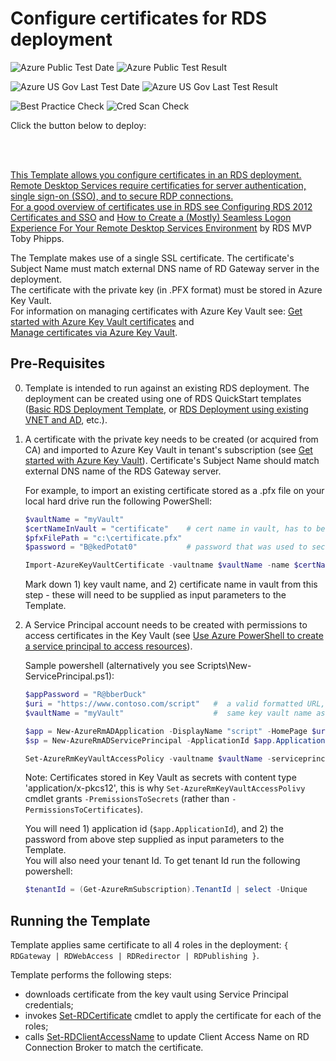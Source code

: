 # Configure certificates for RDS deployment

![Azure Public Test Date](https://azurequickstartsservice.blob.core.windows.net/badges/rds-update-certificate/PublicLastTestDate.svg)
![Azure Public Test Result](https://azurequickstartsservice.blob.core.windows.net/badges/rds-update-certificate/PublicDeployment.svg)

![Azure US Gov Last Test Date](https://azurequickstartsservice.blob.core.windows.net/badges/rds-update-certificate/FairfaxLastTestDate.svg)
![Azure US Gov Last Test Result](https://azurequickstartsservice.blob.core.windows.net/badges/rds-update-certificate/FairfaxDeployment.svg)

![Best Practice Check](https://azurequickstartsservice.blob.core.windows.net/badges/rds-update-certificate/BestPracticeResult.svg)
![Cred Scan Check](https://azurequickstartsservice.blob.core.windows.net/badges/rds-update-certificate/CredScanResult.svg)

Click the button below to deploy:

<a href="https://portal.azure.com/#create/Microsoft.Template/uri/https%3A%2F%2Fraw.githubusercontent.com%2Fmmarch%2Fazure-quickstart-templates%2Fcerts-template%2Frds-update-certificate%2Fazuredeploy.json" target="_blank">
    

<a href="http://armviz.io/#/?load=https%3A%2F%2Fraw.githubusercontent.com%2Fmmarch%2Fazure-quickstart-templates%2Fcerts-template%2Frds-update-certificate%2Fazuredeploy.json" target="_blank">
    

<br><br>

This Template allows you configure certificates in an RDS deployment.  
Remote Desktop Services require certificaties for
 server authentication, single sign-on (SSO), and to secure RDP connections.  
 For a good overview of certificates use in RDS see 
 [Configuring RDS 2012 Certificates and SSO](https://ryanmangansitblog.com/2013/03/10/configuring-rds-2012-certificates-and-sso/) and 
 [How to Create a (Mostly) Seamless Logon Experience For Your Remote Desktop Services Environment](http://www.rdsgurus.com/windows-2012-r2-how-to-create-a-mostly-seamless-logon-experience-for-your-remote-desktop-services-environment/) by RDS MVP Toby Phipps.

The Template makes use of a single SSL certificate. The certificate's Subject Name must match external DNS name of RD Gateway server in the deployment.  
The certificate with the private key (in .PFX format) must be stored in Azure Key Vault.  
For information on managing certificates with Azure Key Vault see:  [Get started with Azure Key Vault certificates](https://blogs.technet.microsoft.com/kv/2016/09/26/get-started-with-azure-key-vault-certificates/) and  
[Manage certificates via Azure Key Vault](https://blogs.technet.microsoft.com/kv/2016/09/26/manage-certificates-via-azure-key-vault/).


## Pre-Requisites

0. Template is intended to run against an existing RDS deployment. The deployment can be created using one of RDS QuickStart templates 
   ([Basic RDS Deployment Template](https://github.com/Azure/azure-quickstart-templates/tree/master/rds-deployment), or [RDS Deployment using existing VNET and AD](https://github.com/Azure/azure-quickstart-templates/tree/master/rds-deployment-existing-ad), etc.).

1. A certificate with the private key needs to be created (or acquired from CA) and imported to Azure Key Vault in tenant's subscription
	(see [Get started with Azure Key Vault](https://azure.microsoft.com/en-us/documentation/articles/key-vault-get-started)).
    Certificate's Subject Name should match external DNS name of the RDS Gateway server.

	For example, to import an existing certificate stored as a .pfx file on your local hard drive run the following PowerShell:
	```PowerShell
	$vaultName = "myVault"
	$certNameInVault = "certificate"    # cert name in vault, has to be '^[0-9a-zA-Z-]+$' pattern (digits, letters or dashes only, no spaces)
	$pfxFilePath = "c:\certificate.pfx"
	$password = "B@kedPotat0"           # password that was used to secure the pfx file at the time of export 

	Import-AzureKeyVaultCertificate -vaultname $vaultName -name $certNameInVault -filepath $pfxFilePath -password ($password | convertto-securestring -asplaintext -force)
	```
    Mark down 1) key vault name, and 2) certificate name in vault from this step - these will need to be supplied as input parameters to the Template.

2. A Service Principal account needs to be created with permissions to access certificates in the Key Vault
(see [Use Azure PowerShell to create a service principal to access resources](https://azure.microsoft.com/en-us/documentation/articles/resource-group-authenticate-service-principal/)).

	Sample powershell (alternatively you see Scripts\New-ServicePrincipal.ps1):
	```PowerShell
	$appPassword = "R@bberDuck"
	$uri = "https://www.contoso.com/script"   #  a valid formatted URL, not validated for single-tenant deployments
	$vaultName = "myVault"                    #  same key vault name as in step #1 above

	$app = New-AzureRmADApplication -DisplayName "script" -HomePage $uri -IdentifierUris $uri -password $appPassword
	$sp = New-AzureRmADServicePrincipal -ApplicationId $app.ApplicationId

	Set-AzureRmKeyVaultAccessPolicy -vaultname $vaultName -serviceprincipalname $sp.ApplicationId -permissionstosecrets get
	```

	Note: Certificates stored in Key Vault as secrets with content type 'application/x-pkcs12', this is why 
    `Set-AzureRmKeyVaultAccessPolivy` cmdlet grants `-PremissionsToSecrets` (rather than `-PermissionsToCertificates`).
    
    You will need 1) application id (`$app.ApplicationId`), and 2) the password from above step supplied as input parameters to the Template.  
	You will also need your tenant Id. To get tenant Id run the following powershell:
	```PowerShell
	$tenantId = (Get-AzureRmSubscription).TenantId | select -Unique
	```

## Running the Template

Template applies same certificate to all 4 roles in the deployment: `{ RDGateway | RDWebAccess | RDRedirector | RDPublishing }`.

Template performs the following steps:
+ downloads certificate from the key vault using Service Principal credentials;
+ invokes [Set-RDCertificate](https://technet.microsoft.com/en-us/library/jj215464.aspx) cmdlet to apply the certificate for each of the roles;
+ calls [Set-RDClientAccessName](https://technet.microsoft.com/en-us/library/jj215484.aspx) to update Client Access Name on RD Connection Broker to match the certificate.

